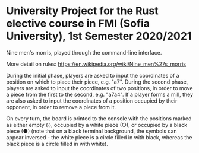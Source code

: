 # University Project for the Rust elective course in FMI (Sofia University), 1st Semester 2020/2021

Nine men's morris, played through the command-line interface.

More detail on rules: https://en.wikipedia.org/wiki/Nine_men%27s_morris

During the initial phase, players are asked to input the coordinates of a position on which to place their piece, e.g. "a7".
During the second phase, players are asked to input the coordinates of two positions, in order to move a piece from the first to the second, e.g. "a7a4".
If a player forms a mill, they are also asked to input the coordinates of a position occupied by their opponent, in order to remove a piece from it.

On every turn, the board is printed to the console with the positions marked as either empty (·), occupied by a white piece (○), or occupied by a black piece (●) (note that on a black terminal background, the symbols can appear inversed - the white piece is a circle filled in with black, whereas the black piece is a circle filled in with white).
